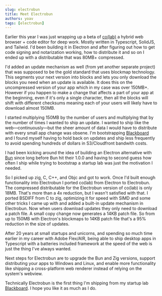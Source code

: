 ```yaml
---
slug: electrobun
title: Meet Electrobun
authors: yoav
tags: [electrobun]
---
```


Earlier this year I was just wrapping up a beta of [co(lab)](https://colab.sh) a hybrid web browser + code editor for deep work. Mostly written in Typescript, SolidJS, and Tailwid. I'd been building it in Electron and after figuring out how to get code signing and notarization working, how to distribute it and so on I ended up with a distributable that was 80MB+ compressed.

I'd added an update mechanism as well (from yet another separate project) that was supposed to be the gold standard that uses blockmap technology. This segments your next version into blocks and lets you only download the blocks you need when an update is available. It does this on the uncompressed version of your app which in my case was over 150MB+. However if you happen to make a change that affects a part of your app at the beginning, even if it's only a single character, then all the blocks will shift with different checksums meaning each of your users will likely have to download almost 150MB.

I started multiplying 150MB by the number of users and multiplying that by the number of times I wanted to ship an update. I wanted to ship like the web—continuously—but the sheer amount of data I would have to distribute with every small app change was obsene. I'm bootstrapping [Blackboard](https://blackboard.sh) and I found myself having to hold back on updates and ship less frequently to avoid spending hundreds of dollars in S3/Cloudfront bandwith costs.

I had been kicking around the idea of building an Electron alternative with [Bun](https://bun.sh) since long before Bun hit their 1.0.0 and having to second guess how often I ship while trying to bootstrap a startup lab was just the motivation I needed.

So I picked up zig, C, C++, and Objc and got to work. Once I'd built enough functionality into Electrobun I ported co(lab) from Electron to Electrobun. The compressed distributable for the Electrobun version of co(lab) is only 18MB. That's more than a 4x reduction, but I wasn't satisfied with that. I ported BSDIFF from C to zig, optimizing it for speed with SIMD and some other tricks I came up with and added a built-in update mechanism in Electrobun. Now when users download updates they only need to download a patch file. A small copy change now generates a 14KB patch file. So from up to 150MB with Electron's blockmaps to 14KB patch file that's a 95% reduction in the size of updates.

After 20 years at small startups and unicorns, and spending so much time earlier in my career with Adobe Flex/AIR, being able to ship desktop apps in Typescript with a batteries included framework at the speed of the web is just the thing I've always wanted.

Next steps for Electrobun are to upgrade the Bun and Zig versions, support distributing your apps to Windows and Linux, and enable more functionality like shipping a cross-platform web renderer instead of relying on the system's webview.

Technically Electrobun is the first thing I'm shipping from my startup lab [Blackboard](https://blackboard.sh). I hope you like it as much as I do.
